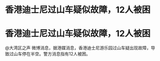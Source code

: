 # 香港迪士尼过山车疑似故障，12人被困

# 香港迪士尼过山车疑似故障，12人被困

@大湾区之声 微博消息，据港媒消息，香港迪士尼游乐园过山车疑出现故障，导致过山车停在半空。警方消息指有12人被困。 ​​


